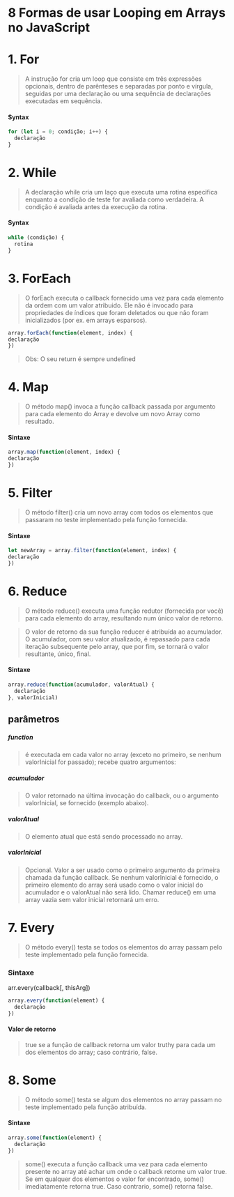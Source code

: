 
# 8 Formas de usar Looping em Arrays no JavaScript 

# 1. For 
> A instrução for cria um loop que consiste em três expressões opcionais, dentro de parênteses e separadas por ponto e vírgula, seguidas por uma declaração ou uma sequência de declarações executadas em sequência.
#### Syntax
```javascript
for (let i = 0; condição; i++) {
  declaração
}  
```



# 2. While
> A declaração while cria um laço que executa uma rotina especifica enquanto a condição de teste for avaliada como verdadeira. A condição é avaliada antes da execução da rotina.
#### Syntax
```javascript
while (condição) {
  rotina
}
``` 

# 3. ForEach
> O forEach executa o callback fornecido uma vez para cada elemento da ordem com um valor atribuido. Ele não é invocado para propriedades de índices que foram deletados ou que não foram inicializados (por ex. em arrays esparsos).

```javascript
array.forEach(function(element, index) {
declaração
})
```

> Obs: O seu return é sempre undefined

# 4. Map
> O método map() invoca a função callback passada por argumento para cada elemento do Array e devolve um novo Array como resultado.

#### Sintaxe
```javascript
array.map(function(element, index) {
declaração
})
```

# 5. Filter
> O método filter() cria um novo array com todos os elementos que passaram no teste implementado pela função fornecida.

#### Sintaxe
```javascript
let newArray = array.filter(function(element, index) {
declaração
})
```

# 6. Reduce  
> O método reduce() executa uma função redutor (fornecida por você) para cada elemento do array, resultando num único valor de retorno.

> O valor de retorno da sua função reducer é atribuída ao acumulador. O acumulador, com seu valor atualizado, é repassado para cada iteração subsequente pelo array, que por fim, se tornará o valor resultante, único, final.

#### Sintaxe
```javascript
array.reduce(function(acumulador, valorAtual) {
  declaração
}, valorInicial)
```

## parâmetros
##### function
> é executada em cada valor no array (exceto no primeiro, se nenhum valorInicial for passado); recebe quatro argumentos:
##### acumulador
> O valor retornado na última invocação do callback, ou o argumento valorInicial, se fornecido (exemplo abaixo).
##### valorAtual
> O elemento atual que está sendo processado no array.
##### valorInicial  
> Opcional. Valor a ser usado como o primeiro argumento da primeira chamada da função callback. Se nenhum valorInicial é fornecido, o primeiro elemento do array será usado como o valor inicial do acumulador e o valorAtual não será lido. Chamar reduce() em uma array vazia sem valor inicial retornará um erro.

# 7. Every  
> O método every() testa se todos os elementos do array passam pelo teste implementado pela função fornecida.

### Sintaxe
arr.every(callback[, thisArg])
```javascript
array.every(function(element) {
  declaração
})
```

#### Valor de retorno
>true se a função de callback retorna um valor truthy para cada um dos elementos do array; caso contrário, false.

# 8. Some
> O método some() testa se algum dos elementos no array passam no teste implementado pela função atribuída.

#### Sintaxe
```javascript
array.some(function(element) {
  declaração
})
```

> some() executa a função callback uma vez para cada elemento presente no array até achar um onde o callback retorne um valor true. Se em qualquer dos elementos o valor for encontrado, some() imediatamente retorna true. Caso contrario, some() retorna false.
